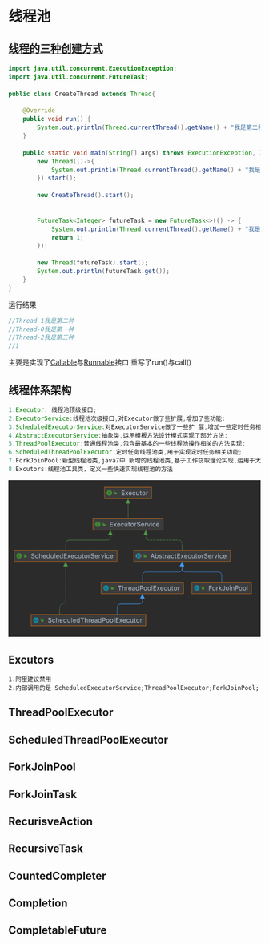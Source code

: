 # 线程池
## [线程的三种创建方式](https://gitee.com/valuenull/thread-pool/blob/master/src/create/CreateThread.java)
```java
import java.util.concurrent.ExecutionException;
import java.util.concurrent.FutureTask;

public class CreateThread extends Thread{

    @Override
    public void run() {
        System.out.println(Thread.currentThread().getName() + "我是第二种");
    }

    public static void main(String[] args) throws ExecutionException, InterruptedException {
        new Thread(()->{
            System.out.println(Thread.currentThread().getName() + "我是第一种");
        }).start();

        new CreateThread().start();


        FutureTask<Integer> futureTask = new FutureTask<>(() -> {
            System.out.println(Thread.currentThread().getName() + "我是第三种");
            return 1;
        });

        new Thread(futureTask).start();
        System.out.println(futureTask.get());
    }
}
```
运行结果
```java
//Thread-1我是第二种
//Thread-0我是第一种
//Thread-2我是第三种
//1
```
主要是实现了[Callable](https://gitee.com/valuenull/thread-pool/blob/master/src/create/Callable.java)与[Runnable](https://gitee.com/valuenull/thread-pool/blob/master/src/create/Runnable.java)接口 重写了run()与call()
## 线程体系架构
```java
1.Executor: 线程池顶级接口;
2.ExecutorService:线程池次级接口,对Executor做了些扩展,增加了些功能:
3.ScheduledExecutorService:对ExecutorService做了一些扩 展,增加一些定时任务相关的功能:
4.AbstractExecutorService:抽象类,运用模板方法设计模式实现了部分方法:
5.ThreadPoolExecutor:普通线程池类,包含最基本的一些线程池操作相关的方法实现:
6.ScheduledThreadPoolExecutor:定时任务线程池类,用于实现定时任务相关功能;
7.ForkJoinPool:新型线程池类,java7中 新增的线程池类,基于工作窃取理论实现,运用于大任务拆小任务,任务无限多的场景;
8.Excutors:线程池工具类，定义一些快速实现线程池的方法
```
![img.png](src/resources/img.png)
## Excutors
```text
1.阿里建议禁用
2.内部调用的是 ScheduledExecutorService;ThreadPoolExecutor;ForkJoinPool;
```
## ThreadPoolExecutor
## ScheduledThreadPoolExecutor
## ForkJoinPool
## ForkJoinTask
## RecurisveAction
## RecursiveTask
## CountedCompleter
## Completion
## CompletableFuture